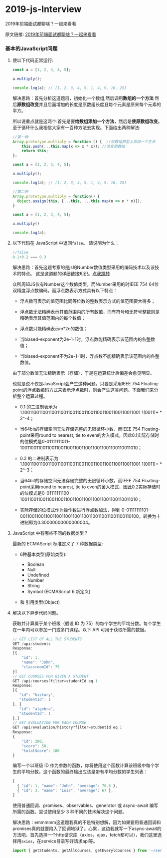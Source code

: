 # 2019-js-Interview

2019年前端面试都聊啥？一起来看看

原文链接: [2019年前端面试都聊啥？一起来看看](https://juejin.im/post/5bf5610be51d452a1353b08d)

### 基本的JavaScript问题

1. 使以下代码正常运行:
    ```javascript
    const a = [1, 2, 3, 4, 5];

    a.multiply();

    console.log(a); // [1, 2, 3, 4, 5, 1, 4, 9, 16, 25]
    ```

    解决思路：首先分析这道题目，初始化一个数组,然后调用**数组的一个方法** 然后**原数组改变**并且后面增加的长度是原数组长度且每个元素是原来每个元素的平方。

    所以说重点就是这两个:首先是要**给数组添加一个方法**，然后是**使原数组改变**。至于循环什么我相信大家有一百种方法去实现。下面给出两种解法:

    ```javascript
    //第一种
    Array.prototype.multiply = function () {  //给数组原型上添加一个方法
        this.push(...this.map(x => x * x)); //改变原数组
        return this;
    };

    const a = [1, 2, 3, 4, 5];

    a.multiply();

    console.log(a); // [1, 2, 3, 4, 5, 1, 4, 9, 16, 25]

    //第二种
    Array.prototype.multiply = function() {
      Object.assign(this, [...this, ...this.map(n => n * n)]);
    }

    const a = [1, 2, 3, 4, 5];

    a.multiply()

    console.log(a);
    ```

2. 以下代码在 JavaScript 中返回`false`。 请说明为什么：

    ```javascript
    //false
    0.1+0.2 === 0.3
    ```
    
    解决思路：首先这题考察的是js的Number数值类型采用的编码技术以及该技术的特点。
    这是这道题的详细链接知识。[点我跳转](https://www.cnblogs.com/fsjohnhuang/p/5115672.html)

    众所周知JS仅有Number这个数值类型，而Number采用的时IEEE 754 64位双精度浮点数编码。而浮点数表示方式具有以下特点：

      * 浮点数可表示的值范围比同等位数的整数表示方式的值范围要大得多；

      * 浮点数无法精确表示其值范围内的所有数值，而有符号和无符号整数则是精确表示其值范围内的每个数值；

      * 浮点数只能精确表示m*2e的数值；

      * 当biased-exponent为2e-1-1时，浮点数能精确表示该范围内的各整数值；

      * 当biased-exponent不为2e-1-1时，浮点数不能精确表示该范围内的各整数值。

    由于部分数值无法精确表示（存储），于是在运算统计后偏差会愈见明显。

    也就是说不仅是JavaScript会产生这种问题，只要是采用IEEE 754 Floating-point的浮点数编码方式来表示浮点数时，则会产生这类问题。下面我们来分析整个运算过程。

      * 0.1 的二进制表示为 1.1001100110011001100110011001100110011001100110011001 1(0011)+ * 2^-4；

      * 当64bit的存储空间无法存储完整的无限循环小数，而IEEE 754 Floating-point采用round to nearest, tie to even的舍入模式，因此0.1实际存储时的位模式是0-01111111011-1001100110011001100110011001100110011001100110011010；

      * 0.2 的二进制表示为 1.1001100110011001100110011001100110011001100110011001 1(0011)+ * 2^-3；

      * 当64bit的存储空间无法存储完整的无限循环小数，而IEEE 754 Floating-point采用round to nearest, tie to even的舍入模式，因此0.2实际存储时的位模式是0-01111111100-1001100110011001100110011001100110011001100110011010；

      * 实际存储的位模式作为操作数进行浮点数加法，得到 0-01111111101-0011001100110011001100110011001100110011001100110100。转换为十进制即为0.30000000000000004。


3. JavaScript 中有哪些不同的数据类型？

    最新的 ECMAScript 标准定义了 7 种数据类型:
    
      * 6种基本类型(原始类型):
           - Boolean
           - Null
           - Undefined
           - Number
           - String
           - Symbol (ECMAScript 6 新定义)
           
      * 和 引用类型(Object)    
      

4. 解决以下异步代码问题。

    获取并计算属于某个班级（假设 ID 为 75）的每个学生的平均分数。每个学生在一年内可以参加一门或多门课程。以下 API 可用于获取所需的数据。
    
    ```javascript
    // GET LIST OF ALL THE STUDENTS
    GET /api/students
    Response:
    [{
        "id": 1,
        "name": "John",
        "classroomId": 75
    }]
    // GET COURSES FOR GIVEN A STUDENT
    GET /api/courses?filter=studentId eq 1
    Response:
    [{
       "id": "history",
       "studentId": 1
    }, {
       "id": "algebra",
       "studentId": 1
    },]
    // GET EVALUATION FOR EACH COURSE
    GET /api/evaluation/history?filter=studentId eq 1
    Response:
    {
        "id": 200,
        "score": 50,
        "totalScore": 100
    }
    ```
    
    编写一个以班级 ID 作为参数的函数，你将使用这个函数计算该班级中每个学生的平均分数。这个函数的最终输出应该是带有平均分数的学生列表：
    
    ```javascript
    [
      { "id": 1, "name": "John", "average": 70.5 },
      { "id": 3, "name": "Lois", "average": 67 },
    ]
    ```
    
    使用普通回调、promises、observables、generator 或 async-await 编写所需的函数。尝试使用至少 3 种不同的技术解决这个问题。

    解决思路：emmmmm这道题我真的不是特别想解，因为如果要用普通回调和promises真的就要陷入了回调地狱了。心累，这边我就写一下async-await的方法吧。首先选择一个http请求库（axios，ajax，fetch都可以），我们这里选择用`axios`，在service目录写好请求api等。

    ```javascript
    import { getStudents, getAllCourses, getEverylCourses } from '~/service/getData.js'

    ```
